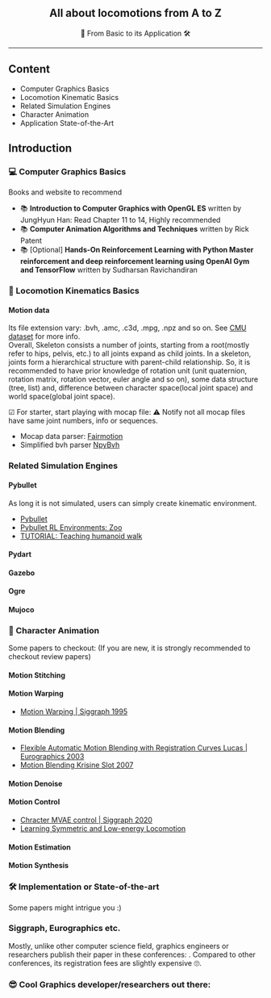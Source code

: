 <h2 align="center"> All about locomotions from A to Z </h2>
  
<p align="center">📓 From Basic to its Application 🛠</p>
  
---
## Content
- Computer Graphics Basics
- Locomotion Kinematic Basics
- Related Simulation Engines
- Character Animation
- Application State-of-the-Art

## Introduction

### 💻 Computer Graphics Basics
Books and website to recommend 
- 📚 **Introduction to Computer Graphics with OpenGL ES** written by JungHyun Han: Read Chapter 11 to 14, Highly recommended
- 📚 **Computer Animation Algorithms and Techniques** written by Rick Patent
- 📚 [Optional] **Hands-On Reinforcement Learning with Python Master reinforcement and deep reinforcement learning using OpenAI Gym and TensorFlow** written by Sudharsan Ravichandiran

### 🦿 Locomotion Kinematics Basics 

#### Motion data
Its file extension vary: .bvh, .amc, .c3d, .mpg, .npz and so on. See [CMU dataset](http://mocap.cs.cmu.edu/) for more info.  
Overall, Skeleton consists a number of joints, starting from a root(mostly refer to hips, pelvis, etc.) to all joints expand as child joints. In a skeleton, joints form a hierarchical structure with parent-child relationship. So, it is recommended to have prior knowledge of rotation unit (unit quaternion, rotation matrix, rotation vector, euler angle and so on), some data structure (tree, list) and, difference between character space(local joint space) and world space(global joint space).

☑ For starter, start playing with mocap file: ⚠ Notify not all mocap files have same joint numbers, info or sequences.
- Mocap data parser: [Fairmotion](https://github.com/facebookresearch/fairmotion)
- Simplified bvh parser [NpyBvh](https://github.com/dabeschte/npybvh)


### Related Simulation Engines

#### Pybullet
As long it is not simulated, users can simply create kinematic environment.
- [Pybullet](https://github.com/bulletphysics/bullet3)
- [Pybullet RL Environments: Zoo](https://github.com/araffin/rl-baselines-zoo)
- [TUTORIAL: Teaching humanoid walk](https://www.codeproject.com/Articles/5280281/Teaching-a-Robot-to-Walk-with-AI-Introduction-to-C)

#### Pydart
#### Gazebo
#### Ogre
#### Mujoco

### 🦾 Character Animation
Some papers to checkout:
(If you are new, it is strongly recommended to checkout review papers)

#### Motion Stitching

#### Motion Warping
- [Motion Warping | Siggraph 1995](https://homes.cs.washington.edu/~zoran/warpage/warpage.pdf)

#### Motion Blending
- [Flexible Automatic Motion Blending with Registration Curves Lucas | Eurographics 2003](https://research.cs.wisc.edu/graphics/Gallery/kovar.vol/RegistrationCurves/regCurves.pdf)
- [Motion Blending Krisine Slot 2007](http://image.diku.dk/projects/media/kristine.slot.07.pdf)

#### Motion Denoise

#### Motion Control
- [Chracter MVAE control | Siggraph 2020](https://arxiv.org/pdf/2103.14274.pdf)
- [Learning Symmetric and Low-energy Locomotion](https://arxiv.org/pdf/1801.08093.pdf)

#### Motion Estimation

#### Motion Synthesis



### 🛠 Implementation or State-of-the-art

Some papers might intrigue you :)


### Siggraph, Eurographics etc.
Mostly, unlike other computer science field, graphics engineers or researchers publish their paper in these conferences: . Compared to other conferences, its registration fees are slightly expensive 🙄.


### 😎 Cool Graphics developer/researchers out there:


